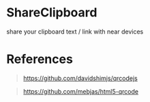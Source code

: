 # ShareClipboard
share your clipboard text / link with near devices

# References
>https://github.com/davidshimjs/qrcodejs

>https://github.com/mebjas/html5-qrcode